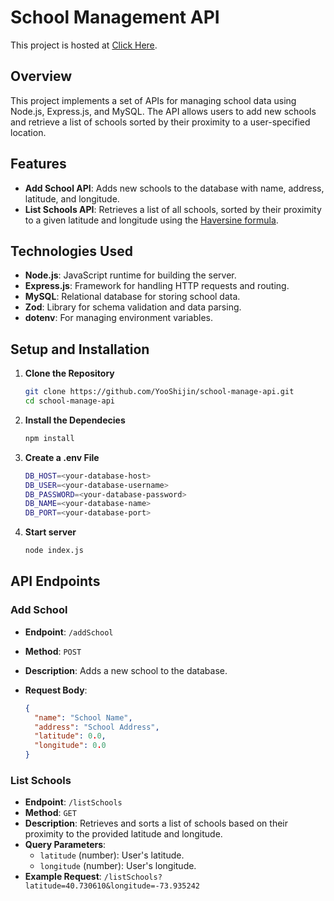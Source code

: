 # School Management API

This project is hosted at [Click Here](http://example.com).

## Overview

This project implements a set of APIs for managing school data using Node.js, Express.js, and MySQL. The API allows users to add new schools and retrieve a list of schools sorted by their proximity to a user-specified location.

## Features

- **Add School API**: Adds new schools to the database with name, address, latitude, and longitude.
- **List Schools API**: Retrieves a list of all schools, sorted by their proximity to a given latitude and longitude using the [Haversine formula](https://en.wikipedia.org/wiki/Haversine_formula).

## Technologies Used

- **Node.js**: JavaScript runtime for building the server.
- **Express.js**: Framework for handling HTTP requests and routing.
- **MySQL**: Relational database for storing school data.
- **Zod**: Library for schema validation and data parsing.
- **dotenv**: For managing environment variables.

## Setup and Installation

1. **Clone the Repository**

   ```bash
   git clone https://github.com/YooShijin/school-manage-api.git
   cd school-manage-api
   ```

2. **Install the Dependecies**

   ```bash
   npm install
   ```

3. **Create a .env File**

   ```bash
   DB_HOST=<your-database-host>
   DB_USER=<your-database-username>
   DB_PASSWORD=<your-database-password>
   DB_NAME=<your-database-name>
   DB_PORT=<your-database-port>
   ```

4. **Start server**

   ```bash
   node index.js
   ```

## API Endpoints

### Add School

- **Endpoint**: `/addSchool`
- **Method**: `POST`
- **Description**: Adds a new school to the database.
- **Request Body**:

  ```json
  {
    "name": "School Name",
    "address": "School Address",
    "latitude": 0.0,
    "longitude": 0.0
  }
  ```

### List Schools

- **Endpoint**: `/listSchools`
- **Method**: `GET`
- **Description**: Retrieves and sorts a list of schools based on their proximity to the provided latitude and longitude.
- **Query Parameters**:
  - `latitude` (number): User's latitude.
  - `longitude` (number): User's longitude.
- **Example Request**: `/listSchools?latitude=40.730610&longitude=-73.935242`

